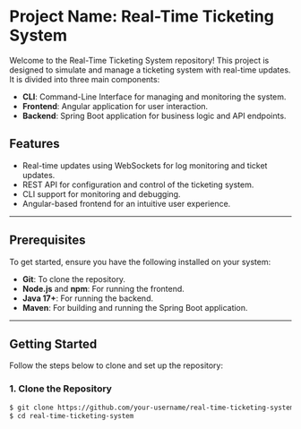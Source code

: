 # Project Name: Real-Time Ticketing System

Welcome to the Real-Time Ticketing System repository! This project is designed to simulate and manage a ticketing system with real-time updates. It is divided into three main components:

- **CLI**: Command-Line Interface for managing and monitoring the system.
- **Frontend**: Angular application for user interaction.
- **Backend**: Spring Boot application for business logic and API endpoints.

## Features
- Real-time updates using WebSockets for log monitoring and ticket updates.
- REST API for configuration and control of the ticketing system.
- CLI support for monitoring and debugging.
- Angular-based frontend for an intuitive user experience.

---

## Prerequisites
To get started, ensure you have the following installed on your system:

- **Git**: To clone the repository.
- **Node.js** and **npm**: For running the frontend.
- **Java 17+**: For running the backend.
- **Maven**: For building and running the Spring Boot application.

---

## Getting Started
Follow the steps below to clone and set up the repository:

### 1. Clone the Repository
```bash
$ git clone https://github.com/your-username/real-time-ticketing-system.git
$ cd real-time-ticketing-system

